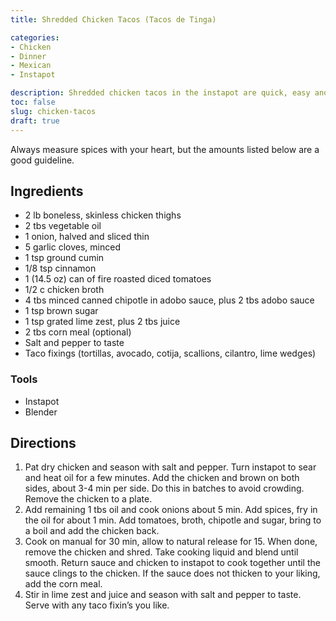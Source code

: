 ```yaml
---
title: Shredded Chicken Tacos (Tacos de Tinga)

categories:
- Chicken
- Dinner
- Mexican
- Instapot

description: Shredded chicken tacos in the instapot are quick, easy and delicious.
toc: false
slug: chicken-tacos
draft: true
---
```


Always measure spices with your heart, but the amounts listed below are a good guideline. 

## Ingredients

- 2 lb boneless, skinless chicken thighs
- 2 tbs vegetable oil
- 1 onion, halved and sliced thin
- 5 garlic cloves, minced
- 1 tsp ground cumin
- 1/8 tsp cinnamon
- 1 (14.5 oz) can of fire roasted diced tomatoes
- 1/2 c chicken broth
- 4 tbs minced canned chipotle in adobo sauce, plus 2 tbs adobo sauce
- 1 tsp brown sugar
- 1 tsp grated lime zest, plus 2 tbs juice
- 2 tbs corn meal (optional)
- Salt and pepper to taste
- Taco fixings (tortillas, avocado, cotija, scallions, cilantro, lime wedges)



### Tools
- Instapot
- Blender


## Directions

1.	Pat dry chicken and season with salt and pepper. Turn instapot to sear and heat oil for a few minutes. Add the chicken and brown on both sides, about 3-4 min per side. Do this in batches to avoid crowding. Remove the chicken to a plate.
2.	Add remaining 1 tbs oil and cook onions about 5 min. Add spices, fry in the oil for about 1 min. Add tomatoes, broth, chipotle and sugar, bring to a boil and add the chicken back.
3.	Cook on manual for 30 min, allow to natural release for 15. When done, remove the chicken and shred. Take cooking liquid and blend until smooth. Return sauce and chicken to instapot to cook together until the sauce clings to the chicken. If the sauce does not thicken to your liking, add the corn meal.
4.	Stir in lime zest and juice and season with salt and pepper to taste. Serve with any taco fixin’s you like.






